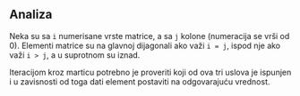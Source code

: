 ## Analiza

Neka su sa ```i``` numerisane vrste matrice, a sa ```j``` kolone (numeracija se vrši od 0). Elementi matrice su na glavnoj dijagonali ako važi ```i = j```, ispod nje ako važi ```i > j```, a u suprotnom su iznad.

Iteracijom kroz marticu potrebno je proveriti koji od ova tri uslova je ispunjen i u zavisnosti od toga dati element postaviti na odgovarajuću vrednost.
